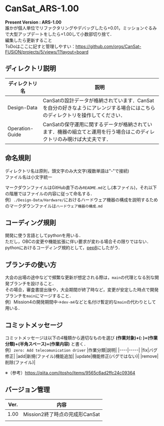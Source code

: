 # CanSat_ARS-1.00

**Present Version : ARS-1.00**   
誰かが個人単位でリファクタリングやデバッグしたら+0.01，ミッションぐるみで大型アップデートをしたら+1.00して小数部切り捨て．  
編集したら更新すること  
ToDoはここに記すと管理しやすい：https://github.com/orgs/CanSat-FUSiON/projects/5/views/1?layout=board

## ディレクトリ説明
|ディレクトリ名|説明|
|----|----|
|Design-Data|CanSatの設計データが格納されています．CanSatを自分の好きなようにアレンジする場合にはこちらのディレクトリを操作してください．|
|Operation-Guide|CanSatの保守運用に関するデータが格納されています．機器の組立てと運用を行う場合はこのディレクトリのみ覗けば大丈夫です．|


## 命名規則
ディレクトリ名は原則，頭文字のみ大文字(複数単語は"-"で接続)  
ファイル名は小文字統一  

マークダウンファイルはGitHub直下のみ`README.md`とし(本ファイル)，それ以下の階層ではファイルの内容に従って命名する．  
例）`./Design-Data/Hardware/`におけるハードウェア機器の構成を説明するためのマークダウンファイルは`ハードウェア機器の構成.md`

## コーディング規則
開発に使う言語としてpythonを用いる．  
ただし，OBCの変更や機能拡張に伴い要求が変わる場合その限りではない．  
pythonにおけるコーディング規約として，[pep8](https://pep8-ja.readthedocs.io/ja/latest/)にしたがう．

## ブランチの使い方
大会の出場の途中などで頻繁な更新が想定される際は，`main`の代理となる別な開発ブランチを設けること．  
その場合，審査書提出後や，大会期間が終了時など，変更が安定した時点で開発ブランチを`main`にマージすること．  
例）Mission4の開発期間中→`dev-m4`などと名付け暫定的な`main`の代わりとして用いる．

## コミットメッセージ
コミットメッセージは以下の4種類から適切なものを選び **(作業対象)+(: )+(作業分類)+(半角スペース)+(作業内容)** と書く．  
例）`zero: Add telecomunication driver`
|作業分類|説明|
|----|-----|
|fix|バグ修正|
|add|新規(ファイル)機能追加|
|update|機能修正(バグではない)|
|remove|削除(ファイル)|

※（参考）https://qiita.com/itosho/items/9565c6ad2ffc24c09364 

## バージョン管理
|Ver.|内容|
|----|----|
|1.00|Mission2終了時点の完成形CanSat|
|||
